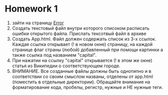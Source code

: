 <h1>
    Homework 1
</h1>

<ol>
<li>
    зайти на страницу 
    <a href="https://github.com/paawel/pvt_homework/blob/master/hw-1/hw-1.html">Error</a>
</li>
<li>
    Создать текстовый файл внутри которого списоком расписать ошибки открытого файла.
    Прислать тексотвый файл в архиве
</li>
<li>
    Создать App.html. 
    Файл должен содержать список из 3-х ссылок. 
    Каждая ссылка открывает (! в новом окне) страницу, 
    на каждой странице флаг страны (любой) добавленный при помощи картинки а также ссылка под названием "capital".
</li>
<li>
    При нажатии на ссылку "capital" открывается (! в этом же окне) статья из Википедии о соответствующем городе.
</li>
<li>
    ВНИМАНИЕ. Все созданные файлы должны быть однотипно и в соответствии со своим смыслом названы, отделены от app.html (поместить в отдельные директории). Обращайте внимание на форматирование кода, пробелы, регистр, нужные и НЕ нужные теги.
</li>
</ol>
